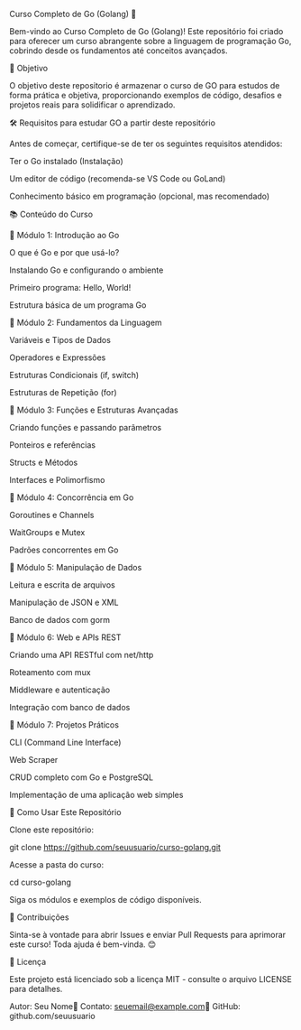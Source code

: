 Curso Completo de Go (Golang) 🚀

Bem-vindo ao Curso Completo de Go (Golang)! Este repositório foi criado para oferecer um curso abrangente sobre a linguagem de programação Go, cobrindo desde os fundamentos até conceitos avançados.

📌 Objetivo

O objetivo deste repositorio é armazenar o curso de GO para estudos de forma prática e objetiva, proporcionando exemplos de código, desafios e projetos reais para solidificar o aprendizado.

🛠️ Requisitos para estudar GO a partir deste repositório

Antes de começar, certifique-se de ter os seguintes requisitos atendidos:

Ter o Go instalado (Instalação)

Um editor de código (recomenda-se VS Code ou GoLand)

Conhecimento básico em programação (opcional, mas recomendado)

📚 Conteúdo do Curso

🔹 Módulo 1: Introdução ao Go

O que é Go e por que usá-lo?

Instalando Go e configurando o ambiente

Primeiro programa: Hello, World!

Estrutura básica de um programa Go

🔹 Módulo 2: Fundamentos da Linguagem

Variáveis e Tipos de Dados

Operadores e Expressões

Estruturas Condicionais (if, switch)

Estruturas de Repetição (for)

🔹 Módulo 3: Funções e Estruturas Avançadas

Criando funções e passando parâmetros

Ponteiros e referências

Structs e Métodos

Interfaces e Polimorfismo

🔹 Módulo 4: Concorrência em Go

Goroutines e Channels

WaitGroups e Mutex

Padrões concorrentes em Go

🔹 Módulo 5: Manipulação de Dados

Leitura e escrita de arquivos

Manipulação de JSON e XML

Banco de dados com gorm

🔹 Módulo 6: Web e APIs REST

Criando uma API RESTful com net/http

Roteamento com mux

Middleware e autenticação

Integração com banco de dados

🔹 Módulo 7: Projetos Práticos

CLI (Command Line Interface)

Web Scraper

CRUD completo com Go e PostgreSQL

Implementação de uma aplicação web simples

🚀 Como Usar Este Repositório

Clone este repositório:

git clone https://github.com/seuusuario/curso-golang.git

Acesse a pasta do curso:

cd curso-golang

Siga os módulos e exemplos de código disponíveis.

🤝 Contribuições

Sinta-se à vontade para abrir Issues e enviar Pull Requests para aprimorar este curso! Toda ajuda é bem-vinda. 😊

📄 Licença

Este projeto está licenciado sob a licença MIT - consulte o arquivo LICENSE para detalhes.

Autor: Seu Nome📧 Contato: seuemail@example.com🐙 GitHub: github.com/seuusuario


